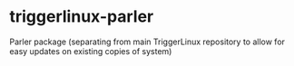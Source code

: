 # triggerlinux-parler
Parler package (separating from main TriggerLinux repository to allow for easy updates on existing copies of system)

